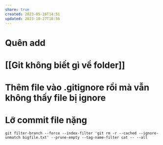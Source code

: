 ```yaml
---
share: true
created: 2023-05-26T14:51
updated: 2023-10-27T18:56
---
```

# Quên add

# [[Git không biết gì về folder]]

# Thêm file vào  .gitignore rồi mà vẫn không thấy file bị ignore

# Lỡ commit file nặng
```
git filter-branch --force --index-filter 'git rm -r --cached --ignore-unmatch bigfile.txt' --prune-empty --tag-name-filter cat -- --all
```
